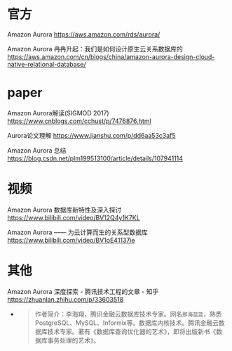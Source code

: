 
# 官方

Amazon Aurora https://aws.amazon.com/rds/aurora/

Amazon Aurora 冉冉升起：我们是如何设计原生云关系数据库的 https://aws.amazon.com/cn/blogs/china/amazon-aurora-design-cloud-native-relational-database/

# paper

Amazon Aurora解读(SIGMOD 2017)  https://www.cnblogs.com/cchust/p/7476876.html

Aurora论文理解 https://www.jianshu.com/p/dd6aa53c3af5

Amazon Aurora 总结 https://blog.csdn.net/plm199513100/article/details/107941114

# 视频

Amazon Aurora 数据库新特性及深入探讨 https://www.bilibili.com/video/BV12Q4y1K7KL

Amazon Aurora —— 为云计算而生的关系型数据库 https://www.bilibili.com/video/BV1oE41137ie

# 其他

Amazon Aurora 深度探索 - 腾讯技术工程的文章 - 知乎 https://zhuanlan.zhihu.com/p/33603518
- > 作者简介：李海翔，腾讯金融云数据库技术专家。网名`那海蓝蓝`，熟悉PostgreSQL、MySQL、Informix等。数据库内核技术。腾讯金融云数据库技术专家。著有《数据库查询优化器的艺术》，即将出版新书《数据库事务处理的艺术》。
